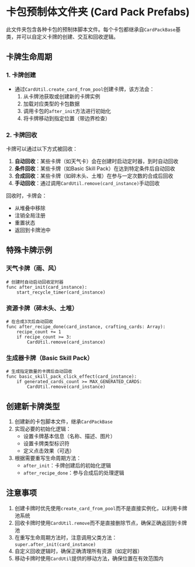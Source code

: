 # 卡包预制体文件夹 (Card Pack Prefabs)

此文件夹包含各种卡包的预制体脚本文件。每个卡包都继承自`CardPackBase`基类，并可以自定义卡牌的创建、交互和回收逻辑。

## 卡牌生命周期

### 1. 卡牌创建
- 通过`CardUtil.create_card_from_pool`创建卡牌，该方法会：
  1. 从卡牌池获取或创建新的卡牌实例
  2. 加载对应类型的卡包数据
  3. 调用卡包的`after_init`方法进行初始化
  4. 将卡牌移动到指定位置（带边界检查）

### 2. 卡牌回收
卡牌可以通过以下方式被回收：
1. **自动回收**：某些卡牌（如天气卡）会在创建时启动定时器，到时自动回收
2. **条件回收**：某些卡牌（如Basic Skill Pack）在达到特定条件后自动回收
3. **合成回收**：某些卡牌（如碎木头、土堆）在参与一定次数的合成后回收
4. **手动回收**：通过调用`CardUtil.remove(card_instance)`手动回收

回收时，卡牌会：
- 从堆叠中移除
- 注销全局注册
- 重置状态
- 返回到卡牌池中

## 特殊卡牌示例

### 天气卡牌（雨、风）
```gdscript
# 创建时自动启动回收定时器
func after_init(card_instance):
    start_recycle_timer(card_instance)
```

### 资源卡牌（碎木头、土堆）
```gdscript
# 在合成3次后自动回收
func after_recipe_done(card_instance, crafting_cards: Array):
    recipe_count += 1
    if recipe_count >= 3:
        CardUtil.remove(card_instance)
```

### 生成器卡牌（Basic Skill Pack）
```gdscript
# 生成指定数量的卡牌后自动回收
func basic_skill_pack_click_effect(card_instance):
    if generated_cards_count >= MAX_GENERATED_CARDS:
        CardUtil.remove(card_instance)
```

## 创建新卡牌类型

1. 创建新的卡包脚本文件，继承`CardPackBase`
2. 实现必要的初始化逻辑：
   - 设置卡牌基本信息（名称、描述、图片）
   - 设置卡牌类型标识符
   - 定义点击效果（可选）
3. 根据需要重写生命周期方法：
   - `after_init`：卡牌创建后的初始化逻辑
   - `after_recipe_done`：参与合成后的处理逻辑

## 注意事项

1. 创建卡牌时优先使用`create_card_from_pool`而不是直接实例化，以利用卡牌池系统
2. 回收卡牌时使用`CardUtil.remove`而不是直接删除节点，确保正确返回到卡牌池
3. 在重写生命周期方法时，注意调用父类方法：`super.after_init(card_instance)`
4. 自定义回收逻辑时，确保正确清理所有资源（如定时器）
5. 移动卡牌时使用`CardUtil`提供的移动方法，确保位置在有效范围内